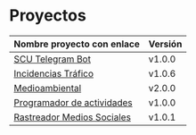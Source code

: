 # Proyectos

| Nombre proyecto con enlace                                                         | Versión |
|------------------------------------------------------------------------------------|---------|
| [SCU Telegram Bot](https://github.com/Test-Driven-Robins/scu-telegram-bot)         | v1.0.0  |
| [Incidencias Tráfico](https://github.com/RakutenTeam/IncidenciasTrafico)           | v1.0.6  |
| [Medioambiental](https://github.com/medioambiental-tdd/medioambiental)             | v2.0.0  |
| [Programador de actividades](https://github.com/TaskingWorld/QAProject)            | v1.0.0  |
| [Rastreador Medios Sociales](https://github.com/Rastreador-medios-sociales/Scanner)| v1.0.1  |

